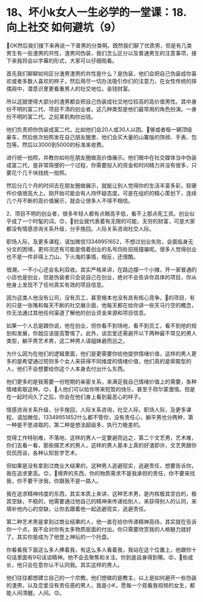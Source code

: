 # 18、坏小k女人一生必学的一堂课：18.向上社交 如何避坑（9）

🎼OK然后我们接下来再说一下普男的分类啊。既然我们聊了优质男，但是有几类男生有一些渣男的共性，渣男同伪装，我们怎么区分以及普通男生的注意事项，接下来我将会以字幕的形式，大家可以仔细观看。

首先我们聊聊如何区分渣男渣男的共性是什么？是伪装，他们会把自己伪装成你喜欢或者多数人喜欢的样子，然后用尽一切办法吸引你们的注意力，在女性传统的择偶观中，潜意识里更看重男人的社交地位。金钱财富。

所以这就使得大部分的渣男都会把自己伪装成社交地位较高的高价值男性。其中身份不明的富二代、项目不清的创业者。这几种类型是他们最常用的角色扮演。一身份不明的富二代。之前某机构你出钱。

他们负责把你伪装成富二代，比如他们会20人或30人以团。🎼够或者租一辆顶级豪车，然后依次拍照发在自己朋友圈里，他们会买大量的山寨版的饰频、手表、包包等。然后以3000到5000的标准来收费。

进行统一拍照，并教你如何在朋友圈做高价值展示。他们眼中在社交媒体当中伪装成富二代，是非常简便的一个过程，你需要投入的资金和时间精力并没有很多，只要花个几千块钱统一拍照。

然后分几个月的时间去在朋友圈做展示，就能让别人觉得你的生活丰富多彩，软硬件价值很高大上。刚开始可能会有人持怀疑态度。可是在组织的精心策划下，连续几个月不断的高价值展示，就会让很多人不得不相信。

2、项目不明的创业者，很多年轻人都有点眼高手低，看不上那点死工资。创业似乎成了一个时髦的词。😊，🎼创业就代表着有无限的可能，无穷的财富，可是大家都没有情感咨询关系升级，分手挽回。人际关系咨询社交人际。

职场人际，及更多课程，请加微信13349951652，不想过创业失败，会面临身无分文的困境，更何况还有可能是借着创业的名号四处招摇撞骗呢。很多人觉得创业也不是一件非得上刀山，下火海的事情，相反，还很酷。

很潮，一不小心还会名利双收。其实严格来讲，在路边摆一个小摊，开一家普通的小店也是创业，但是伪装者只会说自己在创业，绝对不会告诉你具体的项目，你从他身上发现不了任何真实有效的项目信息。

因为这类人他没有公司，没有员工，甚至根本也没有具有核心竞争。🎼的项目，有的只是一张嘴和每天不断的社交展示面，他每天都在给你讲一些天马行空的概念，你无法通过其他任何渠道了解他的创业资金来源和项目信息。

如果一个人总是跟你说，他在创业，但你看不到场地，看不到员工，看不到他的规划和发展，你就应该提高警惕了。此外，谈恋爱还需避开以下两种最不常见的男人类型，躺平男艺术男，这二种男人请姐妹避而远之。

为什么因为在他们的逻辑里面，他们是更需要你给他提供情绪价值，这样的男人更多的是希望通过短则多个女人来获得不同维度的情绪价值，他们真的是索取型的人，他们不会想要给你这个人本身去付出什么东西。

他们更多的是我需要一份短期的亲密关系，来满足我自己情绪价值上的需要，各种情绪索取这种。😊，🎼人他们可以给你带来短暂的快乐，甚至于荷尔蒙激情。但是在一起时间久了之后，你会在他们身上看到最恶心的样子。

情感咨询关系升级，分手挽回，人际关系咨询，社交人际，职场人际，及更多课程，请加微信，13349951652什么都不管你，没有责任心，躺平男也分两种，第一种是不思进取的，第二种是想法超级多，执行力极差的。

觉得工作特别难，不落地，这样的男人一定要避而远之，第二个文艺男，艺术难，你们去看一看，那些搞艺术的男人，这样的男人基本上真的好渣即诈，文艺男跟你侃侃而谈，各种认知哲学艺术。

但如果是没有拿到过商业大结果的，这种男人逃避现实，逃避责任，想要告诉你，我在追求更高。😊，🎼境界的东西，你的物质需求不是我承担的责任，你不要来找我，你不要干涉我，你跟我不是一路人。

我在追求精神纬度的东西，其实本质上来讲，这种艺术男，是内核极其空白的，极其空缺，不稳的，他需要通过他自己的精神来传递给别人，来获得别人的认同，来填补他内心的空缺，让你去跟着他一起逃避现实，逃避责任。

第二种艺术男是拿到过商业结果的人，他一直在给你传递精神高纬，其实就在告诉你一个点，我不会对你有太多物质层面的付出。你只需要欣赏我的人格魅力就好了。其实你是成为了他登上神坛的一个托盘。

你看看我下面这么多人捧着我，有这么多人看着我，我站在这个位置上，他跟你十句话里面有9句话谈精神。他不会去聚焦和关注。你到底自身得到哪。😡，🎼些成长，他只会在意你认不认同我。其实这样的男人。

他们往往都想建立自己的一个宗教。他们想做的是教主，以上是如何避开一些伪装的渣男，以及恋爱没有责任感的男人，我是小K，愿每一个观看我视频的女生，都能人间清醒。人间。😊。

